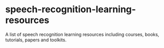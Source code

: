 # speech-recognition-learning-resources
A list of speech recognition learning resources including courses, books, tutorials, papers and toolkits.
